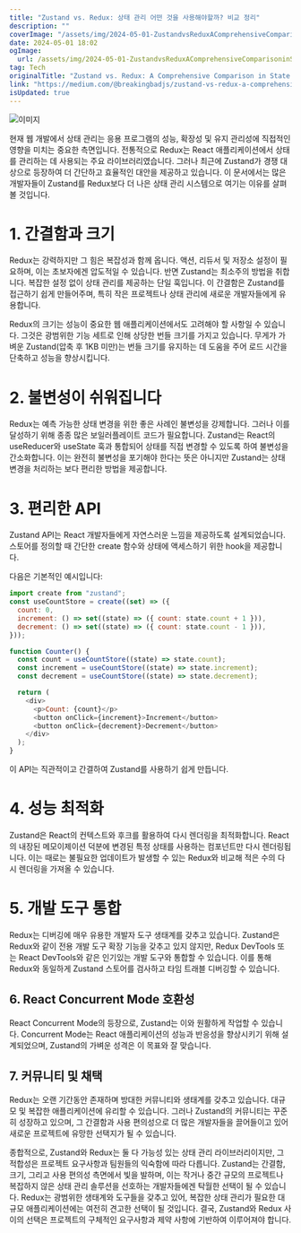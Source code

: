 ```yaml
---
title: "Zustand vs. Redux: 상태 관리 어떤 것을 사용해야할까? 비교 정리"
description: ""
coverImage: "/assets/img/2024-05-01-ZustandvsReduxAComprehensiveComparisoninStateManagement_0.png"
date: 2024-05-01 18:02
ogImage:
  url: /assets/img/2024-05-01-ZustandvsReduxAComprehensiveComparisoninStateManagement_0.png
tag: Tech
originalTitle: "Zustand vs. Redux: A Comprehensive Comparison in State Management"
link: "https://medium.com/@breakingbadjs/zustand-vs-redux-a-comprehensive-comparison-in-state-management-687a86156b14"
isUpdated: true
---
```


![이미지](/assets/img/2024-05-01-ZustandvsReduxAComprehensiveComparisoninStateManagement_0.png)

현재 웹 개발에서 상태 관리는 응용 프로그램의 성능, 확장성 및 유지 관리성에 직접적인 영향을 미치는 중요한 측면입니다. 전통적으로 Redux는 React 애플리케이션에서 상태를 관리하는 데 사용되는 주요 라이브러리였습니다. 그러나 최근에 Zustand가 경쟁 대상으로 등장하여 더 간단하고 효율적인 대안을 제공하고 있습니다. 이 문서에서는 많은 개발자들이 Zustand를 Redux보다 더 나은 상태 관리 시스템으로 여기는 이유를 살펴볼 것입니다.

# 1. 간결함과 크기

Redux는 강력하지만 그 힘은 복잡성과 함께 옵니다. 액션, 리듀서 및 저장소 설정이 필요하며, 이는 초보자에겐 압도적일 수 있습니다. 반면 Zustand는 최소주의 방법을 취합니다. 복잡한 설정 없이 상태 관리를 제공하는 단일 훅입니다. 이 간결함은 Zustand를 접근하기 쉽게 만들어주며, 특히 작은 프로젝트나 상태 관리에 새로운 개발자들에게 유용합니다.

<!-- seedividend - 사각형 -->

<ins class="adsbygoogle"
     style="display:block"
     data-ad-client="ca-pub-4877378276818686"
     data-ad-slot="1898504329"
     data-ad-format="auto"
     data-full-width-responsive="true"></ins>

<script>
     (adsbygoogle = window.adsbygoogle || []).push({});
</script>

Redux의 크기는 성능이 중요한 웹 애플리케이션에서도 고려해야 할 사항일 수 있습니다. 그것은 광범위한 기능 세트로 인해 상당한 번들 크기를 가지고 있습니다. 무게가 가벼운 Zustand(압축 후 1KB 미만)는 번들 크기를 유지하는 데 도움을 주어 로드 시간을 단축하고 성능을 향상시킵니다.

# 2. 불변성이 쉬워집니다

Redux는 예측 가능한 상태 변경을 위한 좋은 사례인 불변성을 강제합니다. 그러나 이를 달성하기 위해 종종 많은 보일러플레이트 코드가 필요합니다. Zustand는 React의 useReducer와 useState 훅과 통합되어 상태를 직접 변경할 수 있도록 하여 불변성을 간소화합니다. 이는 완전히 불변성을 포기해야 한다는 뜻은 아니지만 Zustand는 상태 변경을 처리하는 보다 편리한 방법을 제공합니다.

# 3. 편리한 API

<!-- seedividend - 사각형 -->

<ins class="adsbygoogle"
     style="display:block"
     data-ad-client="ca-pub-4877378276818686"
     data-ad-slot="1898504329"
     data-ad-format="auto"
     data-full-width-responsive="true"></ins>

<script>
     (adsbygoogle = window.adsbygoogle || []).push({});
</script>

Zustand API는 React 개발자들에게 자연스러운 느낌을 제공하도록 설계되었습니다. 스토어를 정의할 때 간단한 create 함수와 상태에 액세스하기 위한 hook을 제공합니다.

다음은 기본적인 예시입니다:

```js
import create from "zustand";
const useCountStore = create((set) => ({
  count: 0,
  increment: () => set((state) => ({ count: state.count + 1 })),
  decrement: () => set((state) => ({ count: state.count - 1 })),
}));

function Counter() {
  const count = useCountStore((state) => state.count);
  const increment = useCountStore((state) => state.increment);
  const decrement = useCountStore((state) => state.decrement);

  return (
    <div>
      <p>Count: {count}</p>
      <button onClick={increment}>Increment</button>
      <button onClick={decrement}>Decrement</button>
    </div>
  );
}
```

이 API는 직관적이고 간결하여 Zustand를 사용하기 쉽게 만듭니다.

<!-- seedividend - 사각형 -->

<ins class="adsbygoogle"
     style="display:block"
     data-ad-client="ca-pub-4877378276818686"
     data-ad-slot="1898504329"
     data-ad-format="auto"
     data-full-width-responsive="true"></ins>

<script>
     (adsbygoogle = window.adsbygoogle || []).push({});
</script>

# 4. 성능 최적화

Zustand은 React의 컨텍스트와 후크를 활용하여 다시 렌더링을 최적화합니다. React의 내장된 메모이제이션 덕분에 변경된 특정 상태를 사용하는 컴포넌트만 다시 렌더링됩니다. 이는 때로는 불필요한 업데이트가 발생할 수 있는 Redux와 비교해 적은 수의 다시 렌더링을 가져올 수 있습니다.

# 5. 개발 도구 통합

Redux는 디버깅에 매우 유용한 개발자 도구 생태계를 갖추고 있습니다. Zustand은 Redux와 같이 전용 개발 도구 확장 기능을 갖추고 있지 않지만, Redux DevTools 또는 React DevTools와 같은 인기있는 개발 도구와 통합할 수 있습니다. 이를 통해 Redux와 동일하게 Zustand 스토어를 검사하고 타임 트래블 디버깅할 수 있습니다.

<!-- seedividend - 사각형 -->

<ins class="adsbygoogle"
     style="display:block"
     data-ad-client="ca-pub-4877378276818686"
     data-ad-slot="1898504329"
     data-ad-format="auto"
     data-full-width-responsive="true"></ins>

<script>
     (adsbygoogle = window.adsbygoogle || []).push({});
</script>

## 6. React Concurrent Mode 호환성

React Concurrent Mode의 등장으로, Zustand는 이와 원활하게 작업할 수 있습니다. Concurrent Mode는 React 애플리케이션의 성능과 반응성을 향상시키기 위해 설계되었으며, Zustand의 가벼운 성격은 이 목표와 잘 맞습니다.

## 7. 커뮤니티 및 채택

Redux는 오랜 기간동안 존재하며 방대한 커뮤니티와 생태계를 갖추고 있습니다. 대규모 및 복잡한 애플리케이션에 유리할 수 있습니다. 그러나 Zustand의 커뮤니티는 꾸준히 성장하고 있으며, 그 간결함과 사용 편의성으로 더 많은 개발자들을 끌어들이고 있어 새로운 프로젝트에 유망한 선택지가 될 수 있습니다.

<!-- seedividend - 사각형 -->

<ins class="adsbygoogle"
     style="display:block"
     data-ad-client="ca-pub-4877378276818686"
     data-ad-slot="1898504329"
     data-ad-format="auto"
     data-full-width-responsive="true"></ins>

<script>
     (adsbygoogle = window.adsbygoogle || []).push({});
</script>

종합적으로, Zustand와 Redux는 둘 다 가능성 있는 상태 관리 라이브러리이지만, 그 적합성은 프로젝트 요구사항과 팀원들의 익숙함에 따라 다릅니다. Zustand는 간결함, 크기, 그리고 사용 편의성 측면에서 빛을 발하며, 이는 작거나 중간 규모의 프로젝트나 복잡하지 않은 상태 관리 솔루션을 선호하는 개발자들에겐 탁월한 선택이 될 수 있습니다. Redux는 광범위한 생태계와 도구들을 갖추고 있어, 복잡한 상태 관리가 필요한 대규모 애플리케이션에는 여전히 견고한 선택이 될 것입니다. 결국, Zustand와 Redux 사이의 선택은 프로젝트의 구체적인 요구사항과 제약 사항에 기반하여 이루어져야 합니다.
